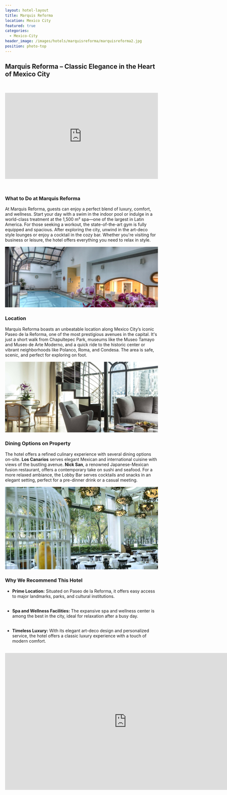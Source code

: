 ```yaml
---
layout: hotel-layout
title: Marquis Reforma
location: Mexico City
featured: true
categories:
  - Mexico-City
header_image: /images/hotels/marquisreforma/marquisreforma2.jpg
position: photo-top
---
```

## Marquis Reforma – Classic Elegance in the Heart of Mexico City  
&nbsp;  

<style>.embed-container { position: relative; padding-bottom: 56.25%; height: 0; overflow: hidden; max-width: 100%; } .embed-container iframe, .embed-container object, .embed-container embed { position: absolute; top: 0; left: 0; width: 100%; height: 100%; }</style><div class='embed-container'><iframe src='https://www.youtube.com/embed/aKut3kpxs1I' frameborder='0' allowfullscreen></iframe></div>

&nbsp;  

### What to Do at Marquis Reforma  
At Marquis Reforma, guests can enjoy a perfect blend of luxury, comfort, and wellness. Start your day with a swim in the indoor pool or indulge in a world-class treatment at the 1,500 m² spa—one of the largest in Latin America. For those seeking a workout, the state-of-the-art gym is fully equipped and spacious. After exploring the city, unwind in the art-deco style lounges or enjoy a cocktail in the cozy bar. Whether you're visiting for business or leisure, the hotel offers everything you need to relax in style.

![](/images/hotels/marquisreforma/marquisreforma1.jpg)

### Location  
Marquis Reforma boasts an unbeatable location along Mexico City’s iconic Paseo de la Reforma, one of the most prestigious avenues in the capital. It's just a short walk from Chapultepec Park, museums like the Museo Tamayo and Museo de Arte Moderno, and a quick ride to the historic center or vibrant neighborhoods like Polanco, Roma, and Condesa. The area is safe, scenic, and perfect for exploring on foot.

![](/images/hotels/marquisreforma/marquisreforma3.jpg)

### Dining Options on Property  
The hotel offers a refined culinary experience with several dining options on-site. **Los Canarios** serves elegant Mexican and international cuisine with views of the bustling avenue. **Nick San**, a renowned Japanese-Mexican fusion restaurant, offers a contemporary take on sushi and seafood. For a more relaxed ambiance, the Lobby Bar serves cocktails and snacks in an elegant setting, perfect for a pre-dinner drink or a casual meeting.

![](/images/hotels/marquisreforma/marquisreforma4.jpg)

### Why We Recommend This Hotel  
- **Prime Location:** Situated on Paseo de la Reforma, it offers easy access to major landmarks, parks, and cultural institutions.  
&nbsp;  

- **Spa and Wellness Facilities:** The expansive spa and wellness center is among the best in the city, ideal for relaxation after a busy day.  
&nbsp;  

- **Timeless Luxury:** With its elegant art-deco design and personalized service, the hotel offers a classic luxury experience with a touch of modern comfort.  
&nbsp;  

<iframe src="https://www.google.com/maps/embed?pb=!1m18!1m12!1m3!1d3762.7092350353837!2d-99.17605862437149!3d19.424965140923877!2m3!1f0!2f0!3f0!3m2!1i1024!2i768!4f13.1!3m3!1m2!1s0x85cddfc5f22d1a75%3A0xf27e238720339bb1!2sHotel%20Marquis%20Reforma!5e0!3m2!1sen!2ses!4v1745236723956!5m2!1sen!2ses" width="800" height="450" style="border:0;" allowfullscreen="" loading="lazy" referrerpolicy="no-referrer-when-downgrade"></iframe>